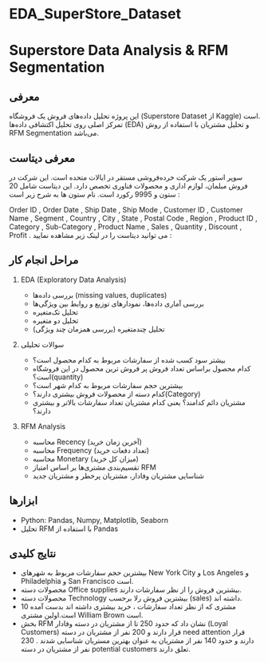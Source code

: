 # EDA_SuperStore_Dataset
# Superstore Data Analysis & RFM Segmentation

## معرفی
این پروژه تحلیل داده‌های فروش یک فروشگاه (Superstore Dataset از Kaggle) است.  
تمرکز اصلی روی تحلیل اکتشافی داده‌ها (EDA) و تحلیل مشتریان با استفاده از روش RFM Segmentation می‌باشد.  
## معرفی دیتاست
سوپر استور یک شرکت خرده‌فروشی مستقر در ایالات متحده است. این شرکت در فروش مبلمان، لوازم اداری و محصولات فناوری تخصص دارد. این دیتاست شامل 20 ستون و 9995 رکورد است. نام ستون ها به شرح زیر است :

Order ID ,	Order Date ,	Ship Date ,	Ship Mode ,	Customer ID ,	Customer Name	, Segment ,	Country ,	City ,	State ,	Postal Code ,	Region ,	Product ID ,	Category ,	Sub-Category ,	Product Name ,	Sales ,	Quantity ,	Discount ,	Profit .
می توانید دیتاست را در لینک زیر مشاهده نمایید : 

## مراحل انجام کار
1. EDA (Exploratory Data Analysis)

   - بررسی داده‌ها (missing values, duplicates)
   - بررسی آماری داده‌ها، نمودارهای توزیع و روابط بین ویژگی‌ها
   - تحلیل تک‌متغیره
   - تحلیل دو متغیره 
   - تحلیل چندمتغیره (بررسی همزمان چند ویژگی)   

3. سوالات تحلیلی  
   - بیشتر سود کسب شده از سفارشات مربوط به کدام محصول است؟
   - کدام محصول براساس تعداد فروش پر فروش ترین محصول در این فروشگاه است؟(quantity)
   - بیشترین حجم سفارشات مربوط به کدام شهر است؟
   - کدام دسته از محصولات فروش بیشتری دارند؟(Category)
   - مشتریان دائم کدامند؟ یعنی کدام مشتریان تعداد سفارشات بالاتر و بیشتری دارند؟

4. RFM Analysis  
   - محاسبه Recency (آخرین زمان خرید)  
   - محاسبه Frequency (تعداد دفعات خرید)  
   - محاسبه Monetary (میزان کل خرید)  
   - تقسیم‌بندی مشتری‌ها بر اساس امتیاز RFM  
   - شناسایی مشتریان وفادار، مشتریان پرخطر و مشتریان جدید  

## ابزارها
- Python: Pandas, Numpy, Matplotlib, Seaborn  
- تحلیل RFM با استفاده از Pandas

## نتایج کلیدی
- بیشترین حجم سفارشات مربوط به شهرهای New York City و Los Angeles و Philadelphia و San Francisco است.
- محصولات دسته Office supplies بیشترین فروش را از نظر سفارشات دارند.
- محصولات دسته Technology بیشترین فروش رلا برحسب (sales) داشته اند.
- 10 مشتری که از نظر تعداد سفارشات ، خرید بیشتری داشته اند بدست آمده است.اولین مشتری William Brown است.
- بخش RFM نشان داد که حدود 250 تا از مشتریان در دسته وفادار (Loyal Customers) قرار دارند و 200 نفر از مشتریان در دسته need attention قرار دارند و حدود 140 نفر از مشتریان به عنوان بهترین مستریان شناسایی شدند . 230 نفر از مشتریان در دسته potential customers تعلق دارند.  

